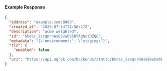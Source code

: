 <!-- Code generated for API Clients. DO NOT EDIT. -->

#### Example Response

```json
{
  "address": "example.com:8080",
  "created_at": "2025-07-14T21:58:17Z",
  "description": "acme weighted",
  "id": "bkdsc_2zsqnrnAsOEvwb956YAghctDZQG",
  "metadata": "{\"environment\": \"staging\"}",
  "tls": {
    "enabled": false
  },
  "uri": "https://api.ngrok.com/backends/static/bkdsc_2zsqnrnAsOEvwb956YAghctDZQG"
}
```

